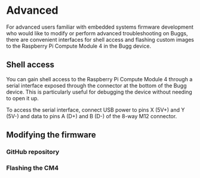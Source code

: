 # Advanced

For advanced users familiar with embedded systems firmware development who would like to modify or perform advanced troubleshooting on Buggs, there are convenient interfaces for shell access and flashing custom images to the Raspberry Pi Compute Module 4 in the Bugg device. 

## Shell access 

You can gain shell access to the Raspberry Pi Compute Module 4 through a serial interface exposed through the connector at the bottom of the Bugg device. This is particularly useful for debugging the device without needing to open it up. 

To access the serial interface, connect USB power to pins X (5V+) and Y (5V-) and data to pins A (D+) and B (D-) of the 8-way M12 connector. 

## Modifying the firmware


### GitHub repository

### Flashing the CM4 
